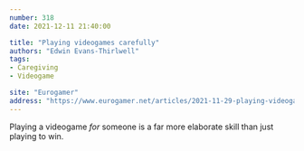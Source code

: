 ```yaml
---
number: 318
date: 2021-12-11 21:40:00

title: "Playing videogames carefully"
authors: "Edwin Evans-Thirlwell"
tags:
- Caregiving
- Videogame

site: "Eurogamer"
address: "https://www.eurogamer.net/articles/2021-11-29-playing-videogames-carefully"
---
```


Playing a videogame *for* someone is a far more elaborate skill than just playing to win.